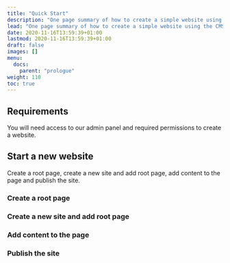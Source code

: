 ```yaml
---
title: "Quick Start"
description: "One page summary of how to create a simple website using the CMS."
lead: "One page summary of how to create a simple website using the CMS."
date: 2020-11-16T13:59:39+01:00
lastmod: 2020-11-16T13:59:39+01:00
draft: false
images: []
menu:
  docs:
    parent: "prologue"
weight: 110
toc: true
---
```


## Requirements

You will need access to our admin panel and required permissions to create a website.

## Start a new website

Create a root page, create a new site and add root page, add content to the page and publish the site.

### Create a root page



### Create a new site and add root page



### Add content to the page



### Publish the site


